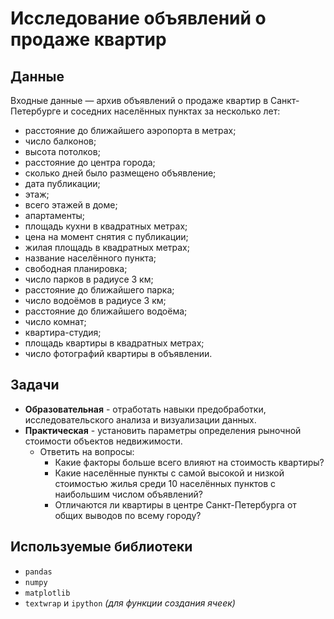 # Исследование объявлений о продаже квартир

## Данные
Входные данные — архив объявлений о продаже квартир в Санкт-Петербурге и соседних населённых пунктах за несколько лет:
- расстояние до ближайшего аэропорта в метрах;
- число балконов;
- высота потолков;
- расстояние до центра города;
- сколько дней было размещено объявление;
- дата публикации;
- этаж;
- всего этажей в доме;
- апартаменты;
- площадь кухни в квадратных метрах;
- цена на момент снятия с публикации;
- жилая площадь в квадратных метрах;
- название населённого пункта;
- свободная планировка;
- число парков в радиусе 3 км;
- расстояние до ближайшего парка;
- число водоёмов в радиусе 3 км;
- расстояние до ближайшего водоёма;
- число комнат;
- квартира-студия;
- площадь квартиры в квадратных метрах;
- число фотографий квартиры в объявлении.

## Задачи
- **Образовательная** - отработать навыки предобработки, исследовательского анализа и визуализации данных.
- **Практическая** - установить параметры определения рыночной стоимости объектов недвижимости.
    - Ответить на вопросы:
        - Какие факторы больше всего влияют на стоимость квартиры?
        - Какие населённые пункты с самой высокой и низкой стоимостью жилья среди 10 населённых пунктов с наибольшим числом объявлений?
        - Отличаются ли квартиры в центре Санкт-Петербурга от общих выводов по всему городу?

## Используемые библиотеки
- `pandas`
- `numpy`
- `matplotlib`
- `textwrap` и `ipython` *(для функции создания ячеек)*